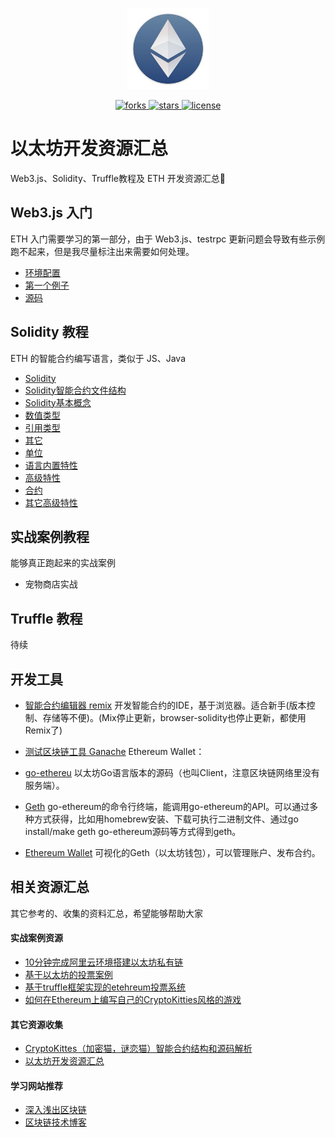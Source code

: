 <p align="center">
    <img src="./logo.jpeg"
         height="130">
</p>
<p align="center">
    <a href="https://github.com/dily3825002/awesome-blockchain/network">
        <img src="https://img.shields.io/github/forks/dily3825002/awesome-blockchain.svg"
             alt="forks">
    </a>
    <a href="https://github.com/dily3825002/awesome-blockchain/stargazers">
        <img src="https://img.shields.io/github/stars/dily3825002/awesome-blockchain.svg"
             alt="stars">
    </a>
    <a href="./LICENSE.md">
        <img src="https://img.shields.io/badge/license-GNU-blue.svg"
             alt="license">
    </a>
</p>

# 以太坊开发资源汇总 

Web3.js、Solidity、Truffle教程及 ETH 开发资源汇总💯

## Web3.js 入门

ETH 入门需要学习的第一部分，由于 Web3.js、testrpc 更新问题会导致有些示例跑不起来，但是我尽量标注出来需要如何处理。

* [环境配置](./1_Web3.js/1_环境配置.md)
* [第一个例子](./1_Web3.js/2_第一个例子.md)
* [源码](./1_Web3.js/learn/app.js)

## Solidity 教程

ETH 的智能合约编写语言，类似于 JS、Java

* [Solidity](./2_Solidity/1_Solidity.md)
* [Solidity智能合约文件结构](./2_Solidity/2_Solidity智能合约文件结构.md)
* [Solidity基本概念](./2_Solidity/3_Solidity基本概念.md)
* [数值类型](./2_Solidity/4_数值类型.md)
* [引用类型](./2_Solidity/5_引用类型.md)
* [其它](./2_Solidity/6_其它.md)
* [单位](./2_Solidity/7_单位.md)
* [语言内置特性](./2_Solidity/8_语言内置特性.md)
* [高级特性](./2_Solidity/9_高级特性.md)
* [合约](./2_Solidity/10_合约.md)
* [其它高级特性](./2_Solidity/11_其它高级特性.md)

## 实战案例教程

能够真正跑起来的实战案例

* 宠物商店实战

## Truffle 教程

待续

## 开发工具

* [智能合约编辑器 remix](http://remix.ethereum.org/)
开发智能合约的IDE，基于浏览器。适合新手(版本控制、存储等不便)。(Mix停止更新，browser-solidity也停止更新，都使用Remix了)

* [测试区块链工具 Ganache](http://truffleframework.com/ganache/)
Ethereum Wallet：

* [go-ethereu](https://ethereum.github.io/go-ethereum/)
以太坊Go语言版本的源码（也叫Client，注意区块链网络里没有服务端）。

* [Geth](https://geth.ethereum.org/downloads/)
go-ethereum的命令行终端，能调用go-ethereum的API。可以通过多种方式获得，比如用homebrew安装、下载可执行二进制文件、通过go install/make geth go-ethereum源码等方式得到geth。

* [Ethereum Wallet](https://ethereumwallet.com/)
可视化的Geth（以太坊钱包），可以管理账户、发布合约。


## 相关资源汇总

其它参考的、收集的资料汇总，希望能够帮助大家

#### 实战案例资源

* [10分钟完成阿里云环境搭建以太坊私有链](https://zhuanlan.zhihu.com/p/32911405)
* [基于以太坊的投票案例](http://www.cnblogs.com/duhuo/p/7449778.html)
* [基于truffle框架实现的etehreum投票系统](https://blog.csdn.net/xxxslinyue/article/details/79223703)
* [如何在Ethereum上编写自己的CryptoKitties风格的游戏](https://blog.csdn.net/mergerly/article/details/79088423)

#### 其它资源收集

* [CryptoKittes（加密猫，谜恋猫）智能合约结构和源码解析](https://blog.csdn.net/marising/article/details/79458403)
* [以太坊开发资源汇总](https://www.v2ex.com/amp/t/436426)

#### 学习网站推荐

* [深入浅出区块链](https://learnblockchain.cn/)
* [区块链技术博客](http://me.tryblockchain.org/)

